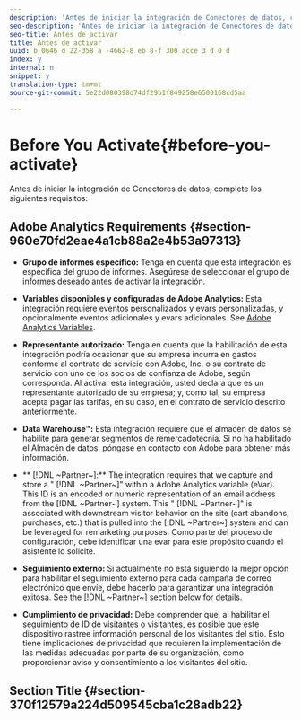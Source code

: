 ```yaml
---
description: 'Antes de iniciar la integración de Conectores de datos, complete los siguientes requisitos '
seo-description: 'Antes de iniciar la integración de Conectores de datos, complete los siguientes requisitos '
seo-title: Antes de activar
title: Antes de activar
uuid: b 0646 d 22-358 a -4662-8 eb 8-f 300 acce 3 d 0 d
index: y
internal: n
snippet: y
translation-type: tm+mt
source-git-commit: 5e22d080398d74df29b1f849258e6500168cd5aa

---
```



# Before You Activate{#before-you-activate}

Antes de iniciar la integración de Conectores de datos, complete los siguientes requisitos:

## Adobe Analytics Requirements {#section-960e70fd2eae4a1cb88a2e4b53a97313}

* **Grupo de informes específico:** Tenga en cuenta que esta integración es específica del grupo de informes. Asegúrese de seleccionar el grupo de informes deseado antes de activar la integración.
* **Variables disponibles y configuradas de Adobe Analytics:** Esta integración requiere eventos personalizados y evars personalizadas, y opcionalmente eventos adicionales y evars adicionales. See [Adobe Analytics Variables](../../aprimo-overview/aprimo-requirements/aprimo-variables.md#concept-8ebd2bde4a1c4b0aad2987e050ffbbfc).

* **Representante autorizado:** Tenga en cuenta que la habilitación de esta integración podría ocasionar que su empresa incurra en gastos conforme al contrato de servicio con Adobe, Inc. o su contrato de servicio con uno de los socios de confianza de Adobe, según corresponda. Al activar esta integración, usted declara que es un representante autorizado de su empresa; y, como tal, su empresa acepta pagar las tarifas, en su caso, en el contrato de servicio descrito anteriormente.
* **Data Warehouse™:** Esta integración requiere que el almacén de datos se habilite para generar segmentos de remercadotecnia. Si no ha habilitado el Almacén de datos, póngase en contacto con Adobe para obtener más información.
* ** [!DNL ~Partner~]:** The integration requires that we capture and store a " [!DNL ~Partner~]" within a Adobe Analytics variable (eVar). This ID is an encoded or numeric representation of an email address from the [!DNL ~Partner~] system. This " [!DNL ~Partner~]" is associated with downstream visitor behavior on the site (cart abandons, purchases, etc.) that is pulled into the [!DNL ~Partner~] system and can be leveraged for remarketing purposes. Como parte del proceso de configuración, debe identificar una evar para este propósito cuando el asistente lo solicite.
* **Seguimiento externo:** Si actualmente no está siguiendo la mejor opción para habilitar el seguimiento externo para cada campaña de correo electrónico que envíe, debe hacerlo para garantizar una integración exitosa. See the [!DNL ~Partner~] section below for details.
* **Cumplimiento de privacidad:** Debe comprender que, al habilitar el seguimiento de ID de visitantes o visitantes, es posible que este dispositivo rastree información personal de los visitantes del sitio. Esto tiene implicaciones de privacidad que requieren la implementación de las medidas adecuadas por parte de su organización, como proporcionar aviso y consentimiento a los visitantes del sitio.

## Section Title {#section-370f12579a224d509545cba1c28adb22}

